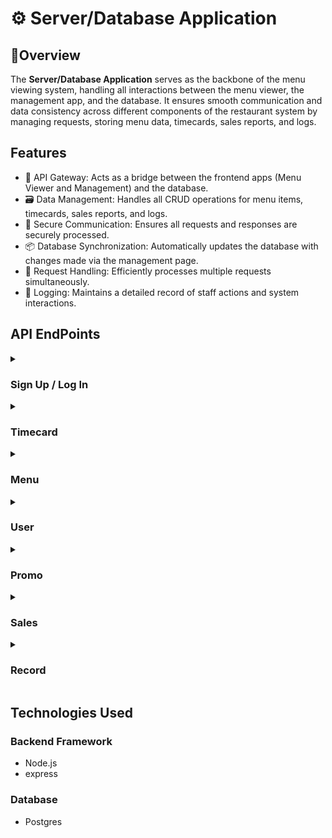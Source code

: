 # ⚙️ Server/Database Application

## 🌟Overview

The **Server/Database Application** serves as the backbone of the menu viewing system, handling all interactions between the menu viewer, the management app, and the database. It ensures smooth communication and data consistency across different components of the restaurant system by managing requests, storing menu data, timecards, sales reports, and logs.

## Features

- 🔄 API Gateway: Acts as a bridge between the frontend apps (Menu Viewer and Management) and the database.
- 🗃️ Data Management: Handles all CRUD operations for menu items, timecards, sales reports, and logs.
- 🔐 Secure Communication: Ensures all requests and responses are securely processed.
- 📦 Database Synchronization: Automatically updates the database with changes made via the management page.
- 🚦 Request Handling: Efficiently processes multiple requests simultaneously.
- 📝 Logging: Maintains a detailed record of staff actions and system interactions.

## API EndPoints
<details>
  <summary>
    <h3>Sign Up / Log In</h3>
  </summary>
  <ul>
    <li>GET /api/idExist : Check if ID is valid for use.</li>
    <li>GET /api/checkCred : Check if input ID or the password is valid.</li>
    <li>GET /api/getCred : Get name and tier from input user ID.</li>
    <li>POST /api/createId : Create a record of ID, password and name.</li>
  </ul>
</details>

<details>
  <summary>
    <h3>Timecard</h3>
  </summary>
  <ul>
    <li>GET /api/getActivities : Get 30 latest records that is related to given user ID.</li>
    <li>GET /api/timeData : Get all the timecard record within the date input.</li>
    <li>POST /api/createTimeStamp : Create timestamp for user.</li>
    <li>DELETE /api/deleteTimestamp : Deletes the record in the database.</li>
  </ul>
</details>

<details>
  <summary>
    <h3>Menu</h3>
  </summary>
  <ul>
    <li>GET /api/getCategories : Get all categories that exists in the database.</li>
    <li>GET /api/menuList : Get all menu related to given category ID.</li>
    <li>POST /api/createCategory : Create a category with given name and description.</li>
    <li>POST /api/menu : Create a menu with given details about the menu.</li>
    <li>PUT /api/changeOrder/Category : Change order of category in between 2 of the given categories ID.</li>
    <li>PUT /api/category : Update category information with input data.</li>
    <li>PUT /api/changeOrder/menu : Update menu information with input data.</li>
    <li>PUT /api/menu : Update menu information with input data.</li>
    <li>DELETE /api/category : Delete a category related with input category ID.</li>
    <li>DELETE /api/menu : Delete a menu associated with input menu ID.</li>
  </ul>
</details>

<details>
  <summary>
    <h3>User</h3>
  </summary>
  <ul>
    <li>GET /api/users : Get all users in the database.</li>
    <li>PUT /api/updateTier : Change tier of the user with user ID input with tier input.</li>
  </ul>
</details>

<details>
  <summary>
    <h3>Promo</h3>
  </summary>
  <ul>
    <li>GET /api/promos : Get all promos in the database.</li>
    <li>GET /api/activePromos : Get all active promos in the database.</li>
    <li>POST /api/promo : Create a promo with given data.</li>
    <li>PUT /api/promo : Updates promo info with input data.</li>
    <li>PUT /api/activatePromo : Activates/deactivates promos with promo ID.</li>
    <li>DELETE /api/promo : Delete a promo.</li>
  </ul>
</details>

<details>
  <summary>
    <h3>Sales</h3>
  </summary>
  <ul>
    <li>GET /api/salesReport : Loads sales report by given offset and page input.</li>
    <li>GET /api/salesReport/maxPage : Returns max page for sales report.</li>
    <li>GET /api/stats : Gives statistics for sales report.</li>
    <li>GET /api/salesDate : Get sales record for selected dates.</li>
    <li>POST /api/salesReport : Creates a report for the selected date.</li>
  </ul>
</details>

<details>
  <summary>
    <h3>Record</h3>
  </summary>
  <ul>
    <li>GET /api/history : Gets all user history by given page and offset input.</li>
    <li>POST /api/record : Creates a user record into the database.</li>
  </ul>
</details>

## Technologies Used

### Backend Framework
- Node.js
- express

### Database
- Postgres
